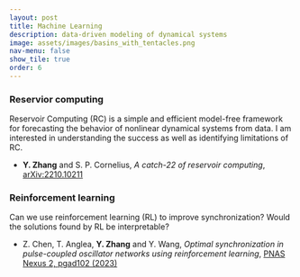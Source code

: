 ```yaml
---
layout: post
title: Machine Learning
description: data-driven modeling of dynamical systems
image: assets/images/basins_with_tentacles.png
nav-menu: false
show_tile: true
order: 6
---
```


### Reservior computing
Reservoir Computing (RC) is a simple and efficient model-free framework for forecasting the behavior of nonlinear dynamical systems from data. I am interested in understanding the success as well as identifying limitations of RC.

* **Y. Zhang** and S. P. Cornelius, *A catch-22 of reservoir computing*, [arXiv:2210.10211](https://doi.org/10.48550/arXiv.2210.10211)

### Reinforcement learning
Can we use reinforcement learning (RL) to improve synchronization? Would the solutions found by RL be interpretable?

* Z. Chen,  T. Anglea, **Y. Zhang** and Y. Wang, *Optimal synchronization in pulse-coupled oscillator networks using reinforcement learning*, [PNAS Nexus 2, pgad102 (2023)](https://doi.org/10.1093/pnasnexus/pgad102)
